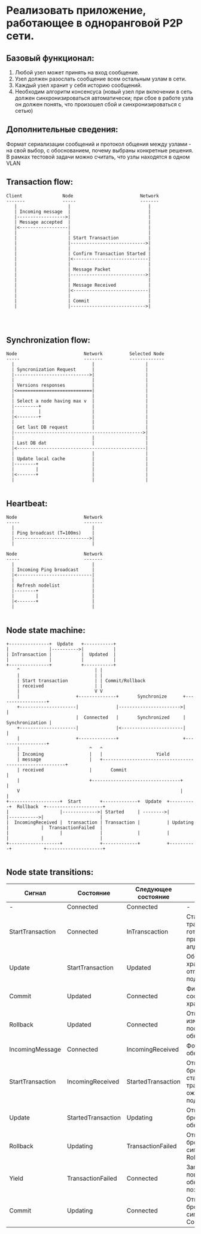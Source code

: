 Реализовать приложение, работающее в одноранговой P2P сети. 
===========================================================

Базовый функционал:
-------------------
1. Любой узел может принять на вход сообщение.
2. Узел должен разослать сообщение всем остальным узлам в сети.
3. Каждый узел хранит у себя историю сообщений.
4. Необходим алгоритм консенсуса (новый узел при включении в сеть должен синхронизироваться автоматически; при сбое в работе узла он должен понять, что произошел сбой и синхронизироваться с сетью)

Дополнительные сведения:
------------------------
Формат сериализации сообщений и протокол общения между узлами - на свой выбор, с обоснованием, почему выбраны конкретные решения. В рамках тестовой задачи можно считать, что узлы находятся в одном VLAN


Transaction flow:
-----------------

```
Client               Node                         Network
-------              -----                        -------
   |                   |                             |
   | Incoming message  |                             |
   |------------------>|                             |
   | Message accepted  |                             |
   |<------------------|                             |
   |                   |                             |   
   |                   | Start Transaction           |   
   |                   |---------------------------->|
   |                   |                             |
   |                   | Confirm Transaction Started |
   |                   |<----------------------------|
   |                   |                             |   
   |                   | Message Packet              |
   |                   |---------------------------->|
   |                   |                             |   
   |                   | Message Received            |
   |                   |<----------------------------|
   |                   |                             |   
   |                   | Commit                      |
   |                   |---------------------------->|
   
   
      
```

Synchronization flow:
---------------------

```
Node                         Network          Selected Node
-----                        -------          -------------
  |                             |                   |
  | Syncronization Request      |                   |
  |---------------------------->|                   |
  |                             |                   |
  | Versions responses          |                   |
  |<============================|                   |
  |                             |                   |
  | Select a node having max v  |                   |
  |---------+                   |                   |
  |         |                   |                   |
  |<--------+                   |                   |
  |                             |                   |
  | Get last DB request         |                   |
  |------------------------------------------------>|
  |                             |                   |
  | Last DB dat                 |                   |
  |<------------------------------------------------|
  |                             |                   |
  | Update local cache          |                   |
  |--------+                    |                   |
  |        |                    |                   |
  |<-------+                    |                   |
  |                             |                   |
  
```

Heartbeat:
----------

```
Node                         Network
-----                        -------
  |                             |
  | Ping broadcast (T=100ms)    |
  |---------------------------->|
  |                             |
    
Node                         Network
-----                        -------
  |                             |
  | Incoming Ping broadcast     |
  |<----------------------------|
  |                             |
  | Refresh nodelist            |
  |--------+                    |
  |        |                    |
  |<-------+                    |
  |                             |
  
```

Node state machine:
-------------------

```
+---------------+  Update   +-----------+
|               |---------->|           |
| InTransaction |           |  Updated  |
|               |           |           |
+---------------+           +-----------+
    ^                            | |          
    |                            | | 
    | Start transaction          | | Commit/Rollback 
    | received                   | |
    |                            V V
    |                     +--------------+       Synchronize      +------------------+
    +---------------------|              |----------------------->|                  |
                          |  Connected   |       Synchronized     |  Synchronization |
    +---------------------|              |<-----------------------|                  |
    |                     +--------------+                        +------------------+
    |                          ^   ^
    | Incoming                 |   |                    Yield
    | message                  |   +--------------------------------------------------------+
    | received                 |       Commit                                               |
    |                          +---------------------------------+                          |
    V                                                            |                          |
+-------------------+  Start       +-------------+  Update  +----------+  Rollback  +---------------------+
|                   |------------->| Started     | -------->|          |----------->|                     |
|  IncomingReceived |  transaction | Transaction |          | Updating |            |  TransactionFailed  |
|                   |              |             |          |          |            |                     |
+-------------------+              +-------------+          +----------+            +---------------------+
  
```

Node state transitions:
-----------------------

| Сигнал | Состояние | Следующее состояние | Действие |
|--------|-----------|---------------------|----------|
| - | Connected | Connected | - |
| StartTransaction | Connected | InTranscaction | Старт транзакции, готовность к приёму апдейта |
| Update | StartTransaction | Updated | Обновление хранилища, отправка подтверждения |
| Commit | Updated | Connected | Фиксация состояния хранилища |
| Rollback | Updated | Connected | Откат изменений последнего обновления |
| IncomingMessage | Connected | IncomingReceived | Формирование обновления |
| StartTransaction | IncomingReceived | StartedTransaction | Отправка бродкаста о старте транзакции, ожидание подтверждений |
| Update | StartedTransaction | Updating | Отправка бродкаста с обновлением |
| Rollback | Updating | TransactionFailed | Отправка бродкаста с сигналом Rollback |
| Yield | TransactionFailed | Connected | Запланировать повторное обновление позже |
| Commit | Updating | Connected | Отправка бродкаста с сигналом Commit |